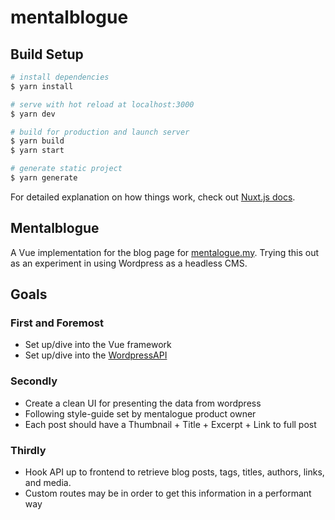 # mentalblogue

## Build Setup

```bash
# install dependencies
$ yarn install

# serve with hot reload at localhost:3000
$ yarn dev

# build for production and launch server
$ yarn build
$ yarn start

# generate static project
$ yarn generate
```

For detailed explanation on how things work, check out [Nuxt.js docs](https://nuxtjs.org).

## Mentalblogue

A Vue implementation for the blog page for [mentalogue.my](https://mentalogue.my "Mentalogue Home Page"). Trying this out as an experiment in using Wordpress as a headless CMS.

## Goals

### First and Foremost
- Set up/dive into the Vue framework
- Set up/dive into the [WordpressAPI](https://developer.wordpress.org/rest-api/ "WP Rest API HandBook")

### Secondly

- Create a clean UI for presenting the data from wordpress
- Following style-guide set by mentalogue product owner
- Each post should have a Thumbnail + Title + Excerpt + Link to full post

### Thirdly

- Hook API up to frontend to retrieve blog posts, tags, titles, authors, links, and media.
- Custom routes may be in order to get this information in a performant way

